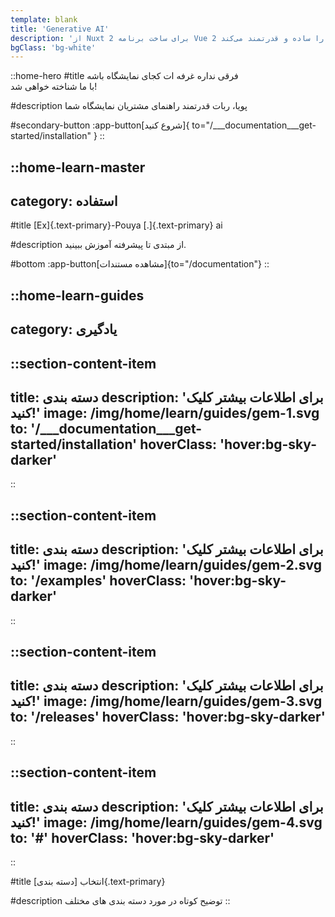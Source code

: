 ```yaml
---
template: blank
title: 'Generative AI'
description: 'از Nuxt 2 برای ساخت برنامه Vue 2 خود با اعتماد استفاده کنید. یک چارچوب متن باز که توسعه وب را ساده و قدرتمند می‌کند.'
bgClass: 'bg-white'
---
```


::home-hero
#title
فرقی نداره غرفه ات کجای نمایشگاه باشه
<br/>با ما شناخته خواهی شد!

#description
پویا، ربات قدرتمند راهنمای مشتریان نمایشگاه شما

<!-- #primary-button
:app-button[بیش از 40 هزار ستاره در گیت‌هاب]{ href="https://github.com/nuxt/nuxt" icon="IconGitHub" extraClass="text-white bg-sky-black hover:bg-sky-darker leading-4" } -->

#secondary-button
:app-button[شروع کنید]{ to="/___documentation___get-started/installation" }
::

::home-learn-master
---
category: استفاده
---

#title
[Ex]{.text-primary}-Pouya [.]{.text-primary} ai

#description
از مبتدی تا پیشرفته آموزش ببینید.

#bottom
:app-button[مشاهده مستندات]{to="/documentation"}
::


::home-learn-guides
---
category: یادگیری
---

::section-content-item
---
title: دسته بندی
description: 'برای اطلاعات بیشتر کلیک کنید!'
image: /img/home/learn/guides/gem-1.svg
to: '/___documentation___get-started/installation'
hoverClass: 'hover:bg-sky-darker'
---
::

::section-content-item
---
title: دسته بندی
description: 'برای اطلاعات بیشتر کلیک کنید!'
image: /img/home/learn/guides/gem-2.svg
to: '/examples'
hoverClass: 'hover:bg-sky-darker'
---
::

::section-content-item
---
title: دسته بندی
description: 'برای اطلاعات بیشتر کلیک کنید!'
image: /img/home/learn/guides/gem-3.svg
to: '/releases'
hoverClass: 'hover:bg-sky-darker'
---
::

::section-content-item
---
title: دسته بندی
description: 'برای اطلاعات بیشتر کلیک کنید!'
image: /img/home/learn/guides/gem-4.svg
to: '#'
hoverClass: 'hover:bg-sky-darker'
---
::

#title
انتخاب [دسته بندی]{.text-primary}

#description
توضیح کوتاه در مورد دسته بندی های مختلف
::

